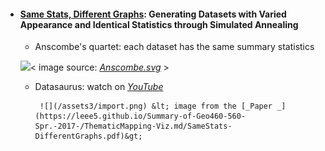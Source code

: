 * #### [Same Stats, Different Graphs](https://www.autodeskresearch.com/publications/samestats): Generating Datasets with Varied Appearance and Identical Statistics through Simulated Annealing

  * Anscombe's quartet: each dataset has the same summary statistics

  ![](blob:file:///71d03287-660c-4009-8745-272561641d7f)&lt; image source: [_Anscombe.svg_](#) &gt;

  * Datasaurus: watch on [_YouTube_](https://www.youtube.com/watch?v=DbJyPELmhJc)

         ![](/assets3/import.png) &lt; image from the [_Paper _](https://leee5.github.io/Summary-of-Geo460-560-Spr.-2017-/ThematicMapping-Viz.md/SameStats-DifferentGraphs.pdf)&gt;

